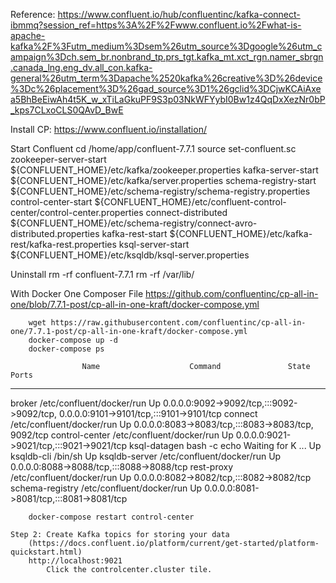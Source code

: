 Reference: https://www.confluent.io/hub/confluentinc/kafka-connect-ibmmq?session_ref=https%3A%2F%2Fwww.confluent.io%2Fwhat-is-apache-kafka%2F%3Futm_medium%3Dsem%26utm_source%3Dgoogle%26utm_campaign%3Dch.sem_br.nonbrand_tp.prs_tgt.kafka_mt.xct_rgn.namer_sbrgn.canada_lng.eng_dv.all_con.kafka-general%26utm_term%3Dapache%2520kafka%26creative%3D%26device%3Dc%26placement%3D%26gad_source%3D1%26gclid%3DCjwKCAiAxea5BhBeEiwAh4t5K_w_xTiLaGkuPF9S3p03NkWFYybI0Bw1z4QqDxXezNr0bP_kps7CLxoCLS0QAvD_BwE

Install CP:
    https://www.confluent.io/installation/

Start Confluent
    cd /home/app/confluent-7.7.1
    source set-confluent.sc
        zookeeper-server-start ${CONFLUENT_HOME}/etc/kafka/zookeeper.properties
        kafka-server-start ${CONFLUENT_HOME}/etc/kafka/server.properties
        schema-registry-start ${CONFLUENT_HOME}/etc/schema-registry/schema-registry.properties
        control-center-start ${CONFLUENT_HOME}/etc/confluent-control-center/control-center.properties
        connect-distributed ${CONFLUENT_HOME}/etc/schema-registry/connect-avro-distributed.properties
        kafka-rest-start ${CONFLUENT_HOME}/etc/kafka-rest/kafka-rest.properties
        ksql-server-start ${CONFLUENT_HOME}/etc/ksqldb/ksql-server.properties

Uninstall
    rm -rf confluent-7.7.1
    rm -rf /var/lib/<confluent-platform-data-files>

With Docker
    One Composer File
        https://github.com/confluentinc/cp-all-in-one/blob/7.7.1-post/cp-all-in-one-kraft/docker-compose.yml

        wget https://raw.githubusercontent.com/confluentinc/cp-all-in-one/7.7.1-post/cp-all-in-one-kraft/docker-compose.yml
        docker-compose up -d
        docker-compose ps

                    Name                    Command               State                               Ports
--------------------------------------------------------------------------------------------------------------
broker            /etc/confluent/docker/run        Up      0.0.0.0:9092->9092/tcp,:::9092->9092/tcp,
0.0.0.0:9101->9101/tcp,:::9101->9101/tcp
connect           /etc/confluent/docker/run        Up      0.0.0.0:8083->8083/tcp,:::8083->8083/tcp, 9092/tcp
control-center    /etc/confluent/docker/run        Up      0.0.0.0:9021->9021/tcp,:::9021->9021/tcp
ksql-datagen      bash -c echo Waiting for K ...   Up
ksqldb-cli        /bin/sh                          Up
ksqldb-server     /etc/confluent/docker/run        Up      0.0.0.0:8088->8088/tcp,:::8088->8088/tcp
rest-proxy        /etc/confluent/docker/run        Up      0.0.0.0:8082->8082/tcp,:::8082->8082/tcp
schema-registry   /etc/confluent/docker/run        Up      0.0.0.0:8081->8081/tcp,:::8081->8081/tcp


        docker-compose restart control-center

    Step 2: Create Kafka topics for storing your data
        (https://docs.confluent.io/platform/current/get-started/platform-quickstart.html)
        http://localhost:9021
            Click the controlcenter.cluster tile.
